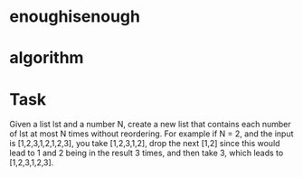 # enoughisenough

# algorithm

# Task

Given a list lst and a number N, create a new list that contains each number of lst at most N times 
without reordering. For example if N = 2, 
and the input is [1,2,3,1,2,1,2,3], you take [1,2,3,1,2], drop the next [1,2] since this would lead to 1 and 2 
being in the result 3 times, and then take 3, which leads to [1,2,3,1,2,3].

